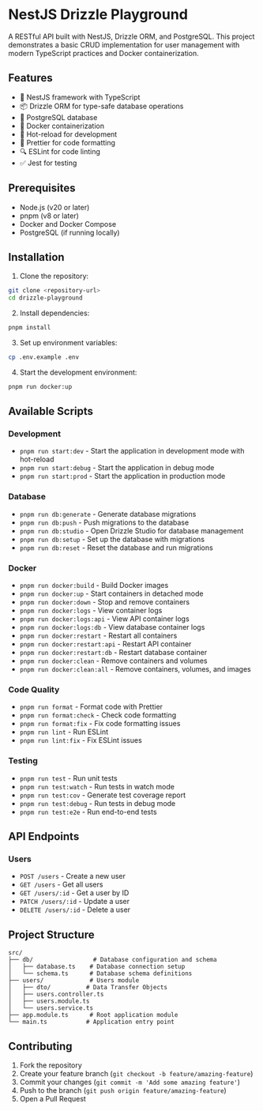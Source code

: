 # NestJS Drizzle Playground

A RESTful API built with NestJS, Drizzle ORM, and PostgreSQL. This project demonstrates a basic CRUD implementation for user management with modern TypeScript practices and Docker containerization.

## Features

- 🚀 NestJS framework with TypeScript
- 📦 Drizzle ORM for type-safe database operations
- 🐘 PostgreSQL database
- 🐳 Docker containerization
- 🔄 Hot-reload for development
- 📝 Prettier for code formatting
- 🔍 ESLint for code linting
- ✅ Jest for testing

## Prerequisites

- Node.js (v20 or later)
- pnpm (v8 or later)
- Docker and Docker Compose
- PostgreSQL (if running locally)

## Installation

1. Clone the repository:

```bash
git clone <repository-url>
cd drizzle-playground
```

2. Install dependencies:

```bash
pnpm install
```

3. Set up environment variables:

```bash
cp .env.example .env
```

4. Start the development environment:

```bash
pnpm run docker:up
```

## Available Scripts

### Development

- `pnpm run start:dev` - Start the application in development mode with hot-reload
- `pnpm run start:debug` - Start the application in debug mode
- `pnpm run start:prod` - Start the application in production mode

### Database

- `pnpm run db:generate` - Generate database migrations
- `pnpm run db:push` - Push migrations to the database
- `pnpm run db:studio` - Open Drizzle Studio for database management
- `pnpm run db:setup` - Set up the database with migrations
- `pnpm run db:reset` - Reset the database and run migrations

### Docker

- `pnpm run docker:build` - Build Docker images
- `pnpm run docker:up` - Start containers in detached mode
- `pnpm run docker:down` - Stop and remove containers
- `pnpm run docker:logs` - View container logs
- `pnpm run docker:logs:api` - View API container logs
- `pnpm run docker:logs:db` - View database container logs
- `pnpm run docker:restart` - Restart all containers
- `pnpm run docker:restart:api` - Restart API container
- `pnpm run docker:restart:db` - Restart database container
- `pnpm run docker:clean` - Remove containers and volumes
- `pnpm run docker:clean:all` - Remove containers, volumes, and images

### Code Quality

- `pnpm run format` - Format code with Prettier
- `pnpm run format:check` - Check code formatting
- `pnpm run format:fix` - Fix code formatting issues
- `pnpm run lint` - Run ESLint
- `pnpm run lint:fix` - Fix ESLint issues

### Testing

- `pnpm run test` - Run unit tests
- `pnpm run test:watch` - Run tests in watch mode
- `pnpm run test:cov` - Generate test coverage report
- `pnpm run test:debug` - Run tests in debug mode
- `pnpm run test:e2e` - Run end-to-end tests

## API Endpoints

### Users

- `POST /users` - Create a new user
- `GET /users` - Get all users
- `GET /users/:id` - Get a user by ID
- `PATCH /users/:id` - Update a user
- `DELETE /users/:id` - Delete a user

## Project Structure

```
src/
├── db/                 # Database configuration and schema
│   ├── database.ts    # Database connection setup
│   └── schema.ts      # Database schema definitions
├── users/             # Users module
│   ├── dto/          # Data Transfer Objects
│   ├── users.controller.ts
│   ├── users.module.ts
│   └── users.service.ts
├── app.module.ts      # Root application module
└── main.ts           # Application entry point
```

## Contributing

1. Fork the repository
2. Create your feature branch (`git checkout -b feature/amazing-feature`)
3. Commit your changes (`git commit -m 'Add some amazing feature'`)
4. Push to the branch (`git push origin feature/amazing-feature`)
5. Open a Pull Request
